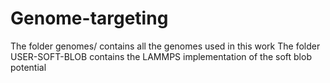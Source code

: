 # Genome-targeting
The folder genomes/ contains all the genomes used in this work
The folder USER-SOFT-BLOB contains the LAMMPS implementation of the soft blob potential
